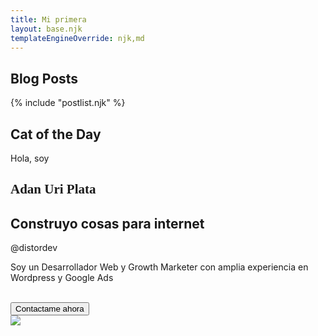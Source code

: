 ```yaml
---
title: Mi primera 
layout: base.njk
templateEngineOverride: njk,md
---
```


## Blog Posts

{% include "postlist.njk" %}

## Cat of the Day

<section class="py-40">
        <div class="container mx-auto p-10">
            <p class="text-green-ddev font-mono">Hola, soy</p>
            <h1 class="text-white-l-ddev text-6xl py-2" style="font-family: 'DotGothic16';">Adan Uri Plata</h1>
            <h2 class="text-3xl py-2">Construyo cosas para internet</h2>
            <span>@distordev</span>
            <p>Soy un <span class="text-green-ddev">Desarrollador Web</span> y <span class="text-green-ddev">Growth Marketer</span> con amplia experiencia en Wordpress y Google Ads </p>
            <br>
            <button type="button" class="focus:outline-none text-green-ddev text-sm py-2.5 px-5 rounded-md border border-green-ddev ddev-hover-button ">Contactame ahora</button>
        </div>
    </section>

<img class="bg-gray-100" src="{{ catpic }}" />